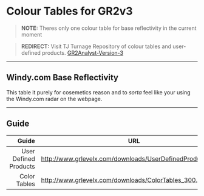 # Colour Tables for GR2v3
> **NOTE:** Theres only one colour table for base reflectivity in the current moment

> **REDIRECT:** Visit TJ Turnage Repository of colour tables and user-defined products.
> [GR2Analyst-Version-3](https://github.com/tjturnage/GR2Analyst-Version-3)
***

## Windy.com Base Reflectivity
This table it purely for cosemetics reason and to _sorta_ feel like your using the Windy.com radar on the webpage.

***

## Guide

Guide | URL 
---: | --- 
 User Defined Products |  http://www.grlevelx.com/downloads/UserDefinedProducts_3.pdf 
 Color Tables          |  http://www.grlevelx.com/downloads/ColorTables_300.pdf       

